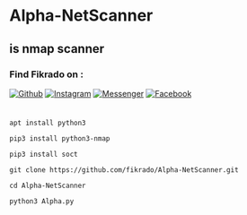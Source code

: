 # Alpha-NetScanner
## is nmap scanner

### Find Fikrado on :
[![Github](https://img.shields.io/badge/Github-fikrado-yellow?style=for-the-badge&logo=github)](https://github.com/fikrado)
[![Instagram](https://img.shields.io/badge/IG-%40mr__yahye-red?style=for-the-badge&logo=instagram)](https://www.instagram.com/mr__yahe)
[![Messenger](https://img.shields.io/badge/telegram-blue?style=for-the-badge&logo=telegram)](https://t.me/fikrado_hacker)
[![Facebook](https://img.shields.io/badge/facebook-black?style=for-the-badge&logo=Facebook)](https://facebook.com/fikrado4048063)

### 
```

apt install python3

pip3 install python3-nmap

pip3 install soct

git clone https://github.com/fikrado/Alpha-NetScanner.git

cd Alpha-NetScanner

python3 Alpha.py 

```
### 
